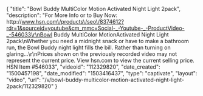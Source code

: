 {
    "title": "Bowl Buddy MultiColor Motion Activated Night Light 2pack",
    "description": "For More Info or to Buy Now: http:\/\/www.hsn.com\/products\/seo\/8374612?rdr=1&sourceid=youtube&cm_mmc=Social-_-Youtube-_-ProductVideo-_-546033\r\nBowl Buddy MultiColor MotionActivated Night Light 2pack\nWhether you need a midnight snack or have to make a bathroom run, the Bowl Buddy night light fills the bill. Rather than turning on glaring...\r\nPrices shown on the previously recorded video may not represent the current price.  View hsn.com to view the current selling price. HSN Item #546033",
    "videoid": "112329820",
    "date_created": "1500457198",
    "date_modified": "1503416437",
    "type": "captivate",
    "layout": "video",
    "url": "\/v\/bowl-buddy-multicolor-motion-activated-night-light-2pack\/112329820"
}